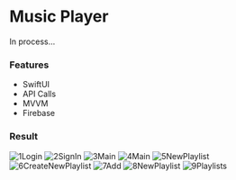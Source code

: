# Music Player
In process...
### Features 
- SwiftUI
- API Calls
- MVVM
- Firebase

### Result
![1Login](https://github.com/evalentina/MusicPlayer/assets/106734321/ea917359-f6c7-48cc-b863-bfabde06a0d5)
![2SignIn](https://github.com/evalentina/MusicPlayer/assets/106734321/412ba1e7-7045-4096-948c-c927c23542ff)
![3Main](https://github.com/evalentina/MusicPlayer/assets/106734321/38a9b4b5-0551-4450-820c-0d25470faa2c)
![4Main](https://github.com/evalentina/MusicPlayer/assets/106734321/d265b0b0-c5a0-49b3-8472-175045ef42fd)
![5NewPlaylist](https://github.com/evalentina/MusicPlayer/assets/106734321/8ae10d6f-9b16-4b9d-90a2-a3793e217db4)
![6CreateNewPlaylist](https://github.com/evalentina/MusicPlayer/assets/106734321/90dda68c-4995-45fa-89d2-7783f87c5170)
![7Add](https://github.com/evalentina/MusicPlayer/assets/106734321/cd47c55d-bb6b-4592-885d-5cc5f0c6a579)
![8NewPlaylist](https://github.com/evalentina/MusicPlayer/assets/106734321/89405d3e-8ac2-4a15-af23-80627b60fe35)
![9Playlists](https://github.com/evalentina/MusicPlayer/assets/106734321/00b09d5a-873a-4a8d-9f66-3193ef7af906)
